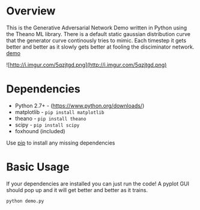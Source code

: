 Overview
============
This is the Generative Adversarial Network Demo written in Python using the Theano ML library. There is a default static gaussian distribution curve that the generator curve continously tries to mimic. Each timestep it gets better and better as it slowly gets better at fooling the disciminator network. [demo](http://cs.stanford.edu/people/karpathy/gan/)

![http://i.imgur.com/5qzjtgd.png](http://i.imgur.com/5qzjtgd.png)

Dependencies
============

* Python 2.7+ - (https://www.python.org/downloads/)
* matplotlib - `pip install matplotlib`
* theano - `pip install theano`
* scipy - `pip install scipy`
* foxhound (included)

Use [pip](https://pypi.python.org/pypi/pip) to install any missing dependencies

Basic Usage
===========
If your dependencies are installed you can just run the code! A pyplot GUI should pop up and it will get better and better as it trains. 

```shell
python demo.py
```
